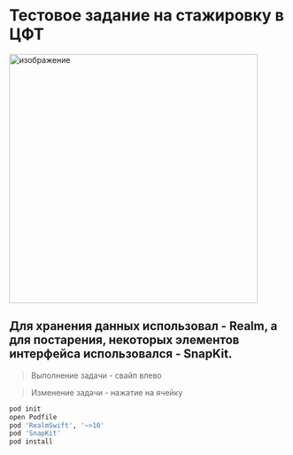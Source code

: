 # Тестовое задание на стажировку в ЦФТ
<img width="449" alt="изображение" src="https://user-images.githubusercontent.com/45273279/152036420-886ec8f5-3346-48bb-8506-d565bab1c046.png">

## Для хранения данных использовал - Realm, а для постарения, некоторых элементов интерфейса использовался - SnapKit.

> Выполнение задачи - свайп влево

> Изменение задачи - нажатие на ячейку

```sh
pod init
open Podfile
pod 'RealmSwift', '~>10'
pod 'SnapKit'
pod install
```
